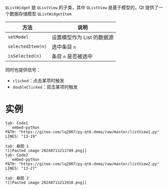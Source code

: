 `QListWidget` 是 `QListView` 的子类，其中 `QListView` 是基于模型的，Qt 提供了一个数据存储模型 `QListWidgetItem`

|方法|说明|
| ------| ----------------------------|
|`setModel`|设置模型作为 List 的数据源|
|`selectedItem(n)`|选中条目 `n`|
|`isSelected(n)`|条目 `n` 是否被选中|

同时也提供信号：
* `clicked`：点击某项时触发
* `doubleClicked`：双击某项时触发
# 实例

````tabs
tab: Code1
```embed-python
PATH: "https://gitee.com/lq2007/py-qt6-demo/raw/master/listView1.py"
LINES: "13-19"
```
tab: 截图 1
![[Pasted image 20240711211749.png]]
tab: Code2
```embed-python
PATH: "https://gitee.com/lq2007/py-qt6-demo/raw/master/listView2.py"
LINES: "13-27"
```
tab: 截图 2
![[Pasted image 20240711211910.png]]
````

